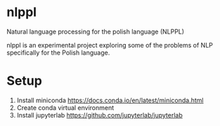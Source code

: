 # nlppl
Natural language processing for the polish language (NLPPL)

nlppl is an experimental project exploring some of the problems of NLP specifically for the Polish language.

# Setup

1. Install miniconda https://docs.conda.io/en/latest/miniconda.html
2. Create conda virtual environment
3. Install jupyterlab https://github.com/jupyterlab/jupyterlab
